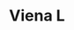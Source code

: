 ---
title: Viena L
date: 
draft: false

# descripcion
description : Aro de plata con piedra cubic

materials: Plata 925

color: Multicolor

dimensions: 1cm

code: 01-16-0298

type: "Aros"

categories: []

price: $2.710,00

price_eftvo: $2.300,00

# Images
# first image will be shown in the product page
images:
  # - image: "images/path_to_image"
  # La ubicacion de las imagenes es imagenes/Aros/Aros.Cubic/01-16-0298-viena-l
  - image: "./images/aros/cubic/01-16-0298-flor-grande_a.JPG"
  - image: "./images/aros/cubic/01-16-0298-flor-grande_b.JPG"
---